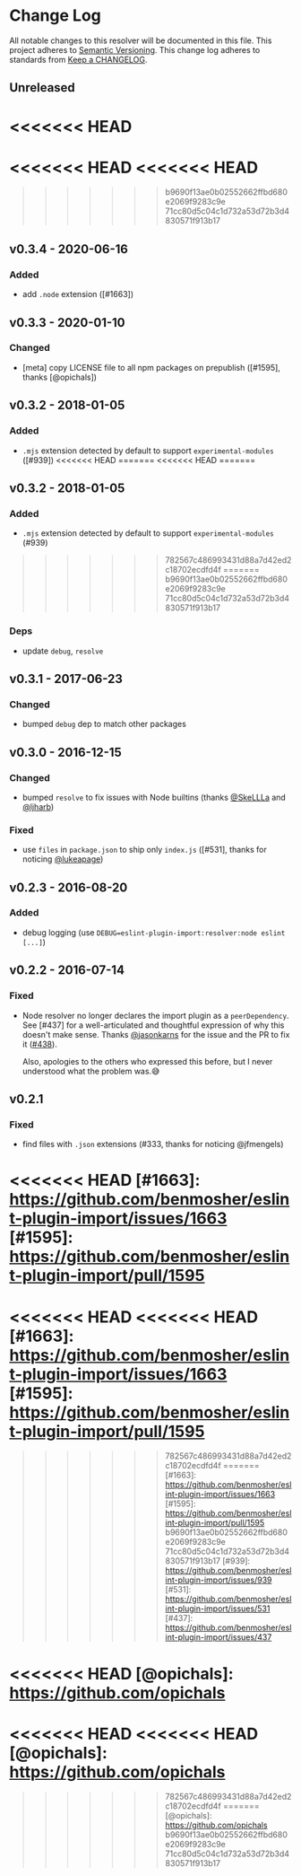 # Change Log
All notable changes to this resolver will be documented in this file.
This project adheres to [Semantic Versioning](http://semver.org/).
This change log adheres to standards from [Keep a CHANGELOG](http://keepachangelog.com).

## Unreleased

<<<<<<< HEAD
=======
<<<<<<< HEAD
<<<<<<< HEAD
=======
>>>>>>> b9690f13ae0b02552662ffbd680e2069f9283c9e
>>>>>>> 71cc80d5c04c1d732a53d72b3d4830571f913b17
## v0.3.4 - 2020-06-16
### Added
- add `.node` extension ([#1663])

## v0.3.3 - 2020-01-10
### Changed
- [meta] copy LICENSE file to all npm packages on prepublish ([#1595], thanks [@opichals])

## v0.3.2 - 2018-01-05
### Added
- `.mjs` extension detected by default to support `experimental-modules` ([#939])
<<<<<<< HEAD
=======
<<<<<<< HEAD
=======
## v0.3.2 - 2018-01-05
### Added
- `.mjs` extension detected by default to support `experimental-modules` (#939)
>>>>>>> 782567c486993431d88a7d42ed2c18702ecdfd4f
=======
>>>>>>> b9690f13ae0b02552662ffbd680e2069f9283c9e
>>>>>>> 71cc80d5c04c1d732a53d72b3d4830571f913b17

### Deps
- update `debug`, `resolve`

## v0.3.1 - 2017-06-23
### Changed
- bumped `debug` dep to match other packages

## v0.3.0 - 2016-12-15
### Changed
- bumped `resolve` to fix issues with Node builtins (thanks [@SkeLLLa] and [@ljharb])

### Fixed
- use `files` in `package.json` to ship only `index.js` ([#531], thanks for noticing [@lukeapage])

## v0.2.3 - 2016-08-20
### Added
- debug logging (use `DEBUG=eslint-plugin-import:resolver:node eslint [...]`)

## v0.2.2 - 2016-07-14
### Fixed
- Node resolver no longer declares the import plugin as a `peerDependency`. See [#437]
  for a well-articulated and thoughtful expression of why this doesn't make sense.
  Thanks [@jasonkarns] for the issue and the PR to fix it ([#438]).

  Also, apologies to the others who expressed this before, but I never understood
  what the problem was.😅

## v0.2.1
### Fixed
- find files with `.json` extensions (#333, thanks for noticing @jfmengels)

[#438]: https://github.com/benmosher/eslint-plugin-import/pull/438

<<<<<<< HEAD
[#1663]: https://github.com/benmosher/eslint-plugin-import/issues/1663
[#1595]: https://github.com/benmosher/eslint-plugin-import/pull/1595
=======
<<<<<<< HEAD
<<<<<<< HEAD
[#1663]: https://github.com/benmosher/eslint-plugin-import/issues/1663
[#1595]: https://github.com/benmosher/eslint-plugin-import/pull/1595
=======
>>>>>>> 782567c486993431d88a7d42ed2c18702ecdfd4f
=======
[#1663]: https://github.com/benmosher/eslint-plugin-import/issues/1663
[#1595]: https://github.com/benmosher/eslint-plugin-import/pull/1595
>>>>>>> b9690f13ae0b02552662ffbd680e2069f9283c9e
>>>>>>> 71cc80d5c04c1d732a53d72b3d4830571f913b17
[#939]: https://github.com/benmosher/eslint-plugin-import/issues/939
[#531]: https://github.com/benmosher/eslint-plugin-import/issues/531
[#437]: https://github.com/benmosher/eslint-plugin-import/issues/437

[@jasonkarns]: https://github.com/jasonkarns
[@lukeapage]: https://github.com/lukeapage
[@SkeLLLa]: https://github.com/SkeLLLa
[@ljharb]: https://github.com/ljharb
<<<<<<< HEAD
[@opichals]: https://github.com/opichals
=======
<<<<<<< HEAD
<<<<<<< HEAD
[@opichals]: https://github.com/opichals
=======
>>>>>>> 782567c486993431d88a7d42ed2c18702ecdfd4f
=======
[@opichals]: https://github.com/opichals
>>>>>>> b9690f13ae0b02552662ffbd680e2069f9283c9e
>>>>>>> 71cc80d5c04c1d732a53d72b3d4830571f913b17

